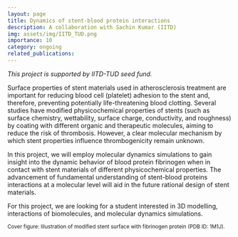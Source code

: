 ```yaml
---
layout: page
title: Dynamics of stent-blood protein interactions
description: A collaboration with Sachin Kumar (IITD)
img: assets/img/IITD_TUD.png
importance: 10
category: ongoing
related_publications: 
---
```


<i>This project is supported by IITD-TUD seed fund.</i>

Surface properties of stent materials used in atherosclerosis treatment are important for reducing blood cell (platelet) adhesion to the stent and, therefore, preventing potentially life-threatening blood clotting. Several studies have modified physicochemical properties of stents (such as surface chemistry, wettability, surface charge, conductivity, and roughness) by coating with different organic and therapeutic molecules, aiming to reduce the risk of thrombosis. However, a clear molecular mechanism by which stent properties influence thrombogenicity remain unknown. 

In this project, we will employ molecular dynamics simulations to gain insight into the dynamic behavior of blood protein fibrinogen when in contact with stent materials of different physicochemical properties. The advancement of fundamental understanding of stent-blood proteins interactions at a molecular level will aid in the future rational design of stent materials.

For this project, we are looking for a student interested in 3D modelling, interactions of biomolecules, and molecular dynamics simulations. 

<small> Cover figure: Illustration of modified stent surface with fibrinogen protein (PDB ID: 1M1J). </small>
